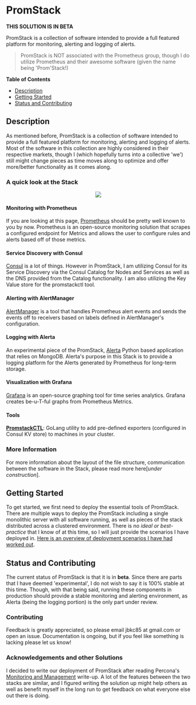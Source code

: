 # PromStack

**THIS SOLUTION IS IN BETA**

PromStack is a collection of software intended to provide a full featured platform for monitoring, alerting and logging of alerts.

> PromStack is NOT associated with the Prometheus group, though I do utilize Prometheus and their awesome software (given the name being 'Prom'Stack!)


**Table of Contents**

* <a href="#description">Description</a>
* <a href="#getting-started">Getting Started</a>
* <a href="#status-and-contributing">Status and Contributing</a>

## <a name="description"></a>Description

As mentioned before, PromStack is a collection of software intended to provide a full featured platform for monitoring, alerting and logging of alerts.  Most of the software in this collection are highly considered in their respective markets, though I (which hopefully turns into a collective 'we') still might change pieces as time moves along to optimize and offer more/better functionality as it comes along.

### A quick look at the Stack

<center>

![](https://cloud.githubusercontent.com/assets/215878/24385277/e3831784-132e-11e7-87ee-bf7448ca591c.png)

</center>

#### Monitoring with Prometheus

If you are looking at this page, [Prometheus](https://prometheus.io) should be pretty well known to you by now.  Prometheus is an open-source monitoring solution that scrapes a configured endpoint for Metrics and allows the user to configure rules and alerts based off of those metrics.

#### Service Discovery with Consul

[Consul](https://www.consul.io/intro/index.html) is a lot of things.  However in PromStack, I am utilizing Consul for its Service Discovery via the Consul Catalog for Nodes and Services as well as the DNS provided from the Catalog functionality.  I am also utilizing the Key Value store for the promstackctl tool.

#### Alerting with AlertManager

[AlertManager](https://prometheus.io/docs/alerting/alertmanager/) is a tool that handles Prometheus alert events and sends the events off to receivers based on labels defined in AlertManager's configuration.

#### Logging with Alerta

An experimental piece of the PromStack, [Alerta](http://alerta.io) Python based application that relies on MongoDB.  Alerta's purpose in this Stack is to provide a logging platform for the Alerts generated by Prometheus for long-term storage.

#### Visualization with Grafana

[Grafana](https://grafana.com) is an open-source graphing tool for time series analytics.  Grafana creates be-u-T-ful graphs from Prometheus Metrics.

#### Tools

**[PromstackCTL](promstackctl/)**: GoLang utility to add pre-defined exporters (configured in Consul KV store) to machines in your cluster.

### More Information

For more information about the layout of the file structure, communication between the software in the Stack, please read more here[*under construction*].

## <a name="getting-started"></a>Getting Started

To get started, we first need to deploy the essential tools of PromStack.  There are multiple ways to deploy the PromStack including a single monolithic server with all software running, as well as pieces of the stack distributed across a clustered environment.  There is no *ideal or best-practice* that I know of at this time, so I will just provide the scenarios I have deployed in.  [Here is an overview of deployment scenarios I have had worked out](docs/deployments/Overview.md).

## <a name="status-and-contributing"></a>Status and Contributing

The current status of PromStack is that it is in **beta**.  Since there are parts that I have deemed 'experimental', I do not wish to say it is 100% stable at this time.  Though, with that being said, running these components in production should provide a stable monitoring and alerting environment, as Alerta (being the logging portion) is the only part under review.

### Contributing

Feedback is greatly appreciated, so please email jbkc85 at gmail.com or open an issue.  Documentation is ongoing, but if you feel like something is lacking please let us know!

### Acknowledgements and other Solutions

I decided to write our deployment of PromStack after reading Percona's [Monitoring and Management](https://www.percona.com/doc/percona-monitoring-and-management/deploy/index.html) write-up.  A lot of the features between the two stacks are similar, and I figured writing the solution up might help others as well as benefit myself in the long run to get feedback on what everyone else out there is doing.

